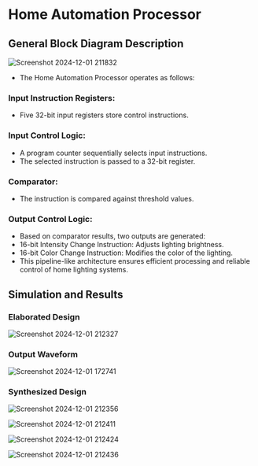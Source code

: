 # Home Automation Processor


## General Block Diagram Description

![Screenshot 2024-12-01 211832](https://github.com/user-attachments/assets/e9cc11b4-dfd2-4383-8084-161bb1bdb857)



- The Home Automation Processor operates as follows:

### Input Instruction Registers:
- Five 32-bit input registers store control instructions.

### Input Control Logic:
- A program counter sequentially selects input instructions.
- The selected instruction is passed to a 32-bit register.

### Comparator:
- The instruction is compared against threshold values.

  
### Output Control Logic:
- Based on comparator results, two outputs are generated:
- 16-bit Intensity Change Instruction: Adjusts lighting brightness.
- 16-bit Color Change Instruction: Modifies the color of the lighting.
- This pipeline-like architecture ensures efficient processing and reliable control of home lighting systems.


## Simulation and Results

### Elaborated Design

![Screenshot 2024-12-01 212327](https://github.com/user-attachments/assets/ec3bc050-bcac-4360-ab71-f73f595198f1)


### Output Waveform

![Screenshot 2024-12-01 172741](https://github.com/user-attachments/assets/3a336b4d-e547-4b72-8e09-9f0376c1c4b4)


### Synthesized Design

![Screenshot 2024-12-01 212356](https://github.com/user-attachments/assets/3c8d59be-bb75-4ffe-b449-ec4e175f7da6)

![Screenshot 2024-12-01 212411](https://github.com/user-attachments/assets/49284b1d-011c-4aa5-94ff-b2a446a749ee)

![Screenshot 2024-12-01 212424](https://github.com/user-attachments/assets/21cd3968-e218-4133-90d8-8613b2b5038b)

![Screenshot 2024-12-01 212436](https://github.com/user-attachments/assets/f575b295-95ea-4a71-9d72-4c054d50b041)
